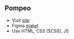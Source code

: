 ## Pompeo
- Visit [site](https://bodmat.github.io/meta/)
- Figma [maket](https://www.figma.com/file/cvQwpvcipBzQZtm3qnw2sa/Meta?node-id=0%3A1)
- Use HTML, CSS (SCSS), JS
